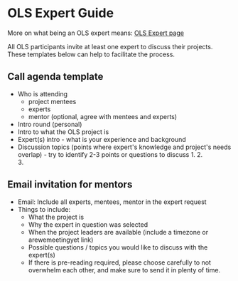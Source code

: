 # OLS Expert Guide

More on what being an OLS expert means: [OLS Expert page](https://openlifesci.org/about#experts)

All OLS participants invite at least one expert to discuss their projects. These templates below can help to facilitate the process. 

## Call agenda template

- Who is attending 
    - project mentees
    - experts
    - mentor (optional, agree with mentees and experts)
- Intro round (personal)
- Intro to what the OLS project is
- Expert(s) intro - what is your experience and background
- Discussion topics (points where expert's knowledge and project's needs overlap) - try to identify 2-3 points or questions to discuss
    1. 
    2.   
    3. 

## Email invitation for mentors

- Email: Include all experts, mentees, mentor in the expert request
- Things to include: 
    - What the project is
    - Why the expert in question was selected
    - When the project leaders are available (include a timezone or arewemeetingyet link)
    - Possible questions / topics you would like to discuss with the expert(s) 
    - If there is pre-reading required, please choose carefully to not overwhelm each other, and make sure to send it in plenty of time. 
